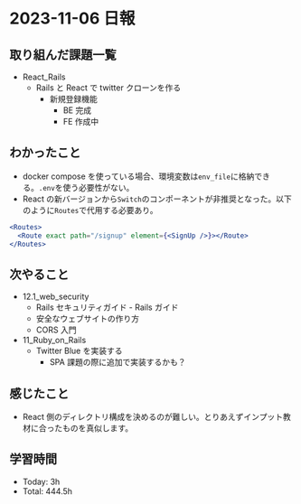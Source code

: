 # 2023-11-06 日報

## 取り組んだ課題一覧

- React_Rails
  - Rails と React で twitter クローンを作る
    - 新規登録機能
      - BE 完成
      - FE 作成中

## わかったこと

- docker compose を使っている場合、環境変数は`env_file`に格納できる。`.env`を使う必要性がない。
- React の新バージョンから`Switch`のコンポーネントが非推奨となった。以下のように`Routes`で代用する必要あり。

```jsx
<Routes>
  <Route exact path="/signup" element={<SignUp />}></Route>
</Routes>
```

## 次やること

- 12.1_web_security
  - Rails セキュリティガイド - Rails ガイド
  - 安全なウェブサイトの作り方
  - CORS 入門
- 11_Ruby_on_Rails
  - Twitter Blue を実装する
    - SPA 課題の際に追加で実装するかも？

## 感じたこと

- React 側のディレクトリ構成を決めるのが難しい。とりあえずインプット教材に合ったものを真似します。

## 学習時間

- Today: 3h
- Total: 444.5h

